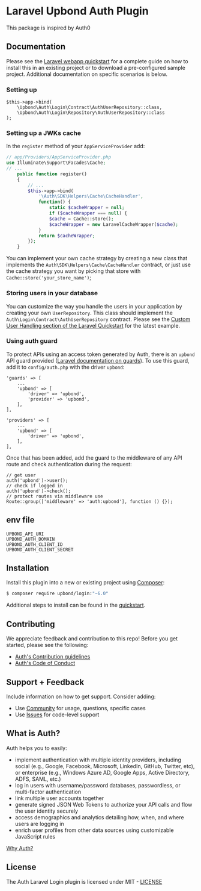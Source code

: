 # Laravel Upbond Auth Plugin

This package is inspired by Auth0

## Documentation

Please see the [Laravel webapp quickstart](https://auth0.com/docs/quickstart/webapp/laravel) for a complete guide on how to install this in an existing project or to download a pre-configured sample project. Additional documentation on specific scenarios is below.

### Setting up

```
$this->app->bind(
    \Upbond\Auth\Login\Contract\AuthUserRepository::class,
    \Upbond\Auth\Login\Repository\AuthUserRepository::class
);
```

### Setting up a JWKs cache

In the `register` method of your `AppServiceProvider` add:

```php
// app/Providers/AppServiceProvider.php
use Illuminate\Support\Facades\Cache;
// ...
    public function register()
    {
        // ...
        $this->app->bind(
            '\Auth\SDK\Helpers\Cache\CacheHandler',
            function() {
                static $cacheWrapper = null;
                if ($cacheWrapper === null) {
                $cache = Cache::store();
                $cacheWrapper = new LaravelCacheWrapper($cache);
            }
            return $cacheWrapper;
        });
    }
```

You can implement your own cache strategy by creating a new class that implements the `Auth\SDK\Helpers\Cache\CacheHandler` contract, or just use the cache strategy you want by picking that store with `Cache::store('your_store_name')`;

### Storing users in your database

You can customize the way you handle the users in your application by creating your own `UserRepository`. This class should implement the `Auth\Login\Contract\AuthUserRepository` contract. Please see the [Custom User Handling section of the Laravel Quickstart](https://auth0.com/docs/quickstart/webapp/laravel#optional-custom-user-handling) for the latest example.

### Using auth guard

To protect APIs using an access token generated by Auth, there is an `upbond` API guard provided ([Laravel documentation on guards](https://laravel.com/docs/7.x/authentication#adding-custom-guards)). To use this guard, add it to `config/auth.php` with the driver `upbond`:
```
'guards' => [
    ...
    'upbond' => [
        'driver' => 'upbond',
        'provider' => 'upbond',
    ],
],

'providers' => [
    ...
    'upbond' => [
        'driver' => 'upbond',
    ],
],
```

Once that has been added, add the guard to the middleware of any API route and check authentication during the request:
```
// get user
auth('upbond')->user();
// check if logged in
auth('upbond')->check();
// protect routes via middleware use
Route::group(['middleware' => 'auth:upbond'], function () {});
```

## env file

```
UPBOND_API_URI
UPBOND_AUTH_DOMAIN
UPBOND_AUTH_CLIENT_ID
UPBOND_AUTH_CLIENT_SECRET
```


## Installation

Install this plugin into a new or existing project using [Composer](https://getcomposer.org/doc/00-intro.md):

```bash
$ composer require upbond/login:"~6.0"
```

Additional steps to install can be found in the [quickstart](https://auth0.com/docs/quickstart/webapp/laravel#integrate-auth0-in-your-application).

## Contributing

We appreciate feedback and contribution to this repo! Before you get started, please see the following:

- [Auth's Contribution guidelines](https://github.com/auth0/.github/blob/master/CONTRIBUTING.md)
- [Auth's Code of Conduct](https://github.com/auth0/open-source-template/blob/master/CODE-OF-CONDUCT.md)

## Support + Feedback

Include information on how to get support. Consider adding:

- Use [Community](https://community.auth0.com/tags/laravel) for usage, questions, specific cases
- Use [Issues](https://github.com/auth0/upbond-auth/issues) for code-level support

## What is Auth?

Auth helps you to easily:

- implement authentication with multiple identity providers, including social (e.g., Google, Facebook, Microsoft, LinkedIn, GitHub, Twitter, etc), or enterprise (e.g., Windows Azure AD, Google Apps, Active Directory, ADFS, SAML, etc.)
- log in users with username/password databases, passwordless, or multi-factor authentication
- link multiple user accounts together
- generate signed JSON Web Tokens to authorize your API calls and flow the user identity securely
- access demographics and analytics detailing how, when, and where users are logging in
- enrich user profiles from other data sources using customizable JavaScript rules

[Why Auth?](https://auth0.com/why-auth0)

## License

The Auth Laravel Login plugin is licensed under MIT - [LICENSE](LICENSE.txt)
